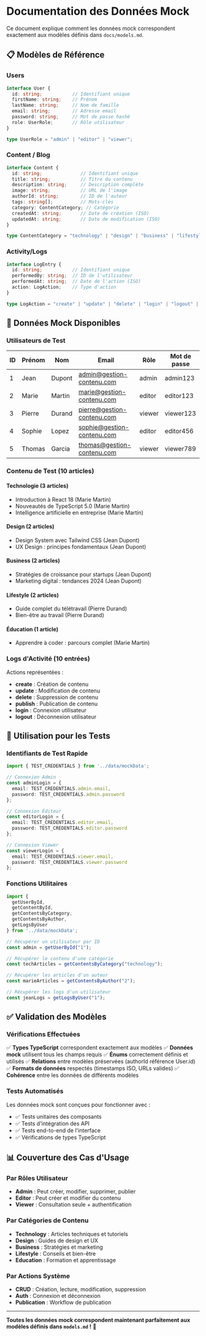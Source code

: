 # Documentation des Données Mock

Ce document explique comment les données mock correspondent exactement aux modèles définis dans `docs/models.md`.

## 📋 Modèles de Référence

### Users
```typescript
interface User {
  id: string;           // Identifiant unique
  firstName: string;    // Prénom
  lastName: string;     // Nom de famille
  email: string;        // Adresse email
  password: string;     // Mot de passe hashé
  role: UserRole;       // Rôle utilisateur
}

type UserRole = "admin" | "editor" | "viewer";
```

### Content / Blog
```typescript
interface Content {
  id: string;              // Identifiant unique
  title: string;           // Titre du contenu
  description: string;     // Description complète
  image: string;           // URL de l'image
  authorId: string;        // ID de l'auteur
  tags: string[];          // Mots-clés
  category: ContentCategory; // Catégorie
  createdAt: string;       // Date de création (ISO)
  updatedAt: string;       // Date de modification (ISO)
}

type ContentCategory = "technology" | "design" | "business" | "lifestyle" | "education";
```

### Activity/Logs
```typescript
interface LogEntry {
  id: string;           // Identifiant unique
  performedBy: string;  // ID de l'utilisateur
  performedAt: string;  // Date de l'action (ISO)
  action: LogAction;    // Type d'action
}

type LogAction = "create" | "update" | "delete" | "login" | "logout" | "publish";
```

## 🎯 Données Mock Disponibles

### Utilisateurs de Test

| ID | Prénom | Nom | Email | Rôle | Mot de passe |
|----|---------|-----|-------|------|--------------|
| 1 | Jean | Dupont | admin@gestion-contenu.com | admin | admin123 |
| 2 | Marie | Martin | marie@gestion-contenu.com | editor | editor123 |
| 3 | Pierre | Durand | pierre@gestion-contenu.com | viewer | viewer123 |
| 4 | Sophie | Lopez | sophie@gestion-contenu.com | editor | editor456 |
| 5 | Thomas | Garcia | thomas@gestion-contenu.com | viewer | viewer789 |

### Contenu de Test (10 articles)

#### Technologie (3 articles)
- Introduction à React 18 (Marie Martin)
- Nouveautés de TypeScript 5.0 (Marie Martin)
- Intelligence artificielle en entreprise (Marie Martin)

#### Design (2 articles)
- Design System avec Tailwind CSS (Jean Dupont)
- UX Design : principes fondamentaux (Jean Dupont)

#### Business (2 articles)
- Stratégies de croissance pour startups (Jean Dupont)
- Marketing digital : tendances 2024 (Jean Dupont)

#### Lifestyle (2 articles)
- Guide complet du télétravail (Pierre Durand)
- Bien-être au travail (Pierre Durand)

#### Éducation (1 article)
- Apprendre à coder : parcours complet (Marie Martin)

### Logs d'Activité (10 entrées)

Actions représentées :
- **create** : Création de contenu
- **update** : Modification de contenu
- **delete** : Suppression de contenu
- **publish** : Publication de contenu
- **login** : Connexion utilisateur
- **logout** : Déconnexion utilisateur

## 🚀 Utilisation pour les Tests

### Identifiants de Test Rapide

```typescript
import { TEST_CREDENTIALS } from '../data/mockData';

// Connexion Admin
const adminLogin = {
  email: TEST_CREDENTIALS.admin.email,
  password: TEST_CREDENTIALS.admin.password
};

// Connexion Éditeur
const editorLogin = {
  email: TEST_CREDENTIALS.editor.email,
  password: TEST_CREDENTIALS.editor.password
};

// Connexion Viewer
const viewerLogin = {
  email: TEST_CREDENTIALS.viewer.email,
  password: TEST_CREDENTIALS.viewer.password
};
```

### Fonctions Utilitaires

```typescript
import {
  getUserById,
  getContentById,
  getContentsByCategory,
  getContentsByAuthor,
  getLogsByUser
} from '../data/mockData';

// Récupérer un utilisateur par ID
const admin = getUserById("1");

// Récupérer le contenu d'une catégorie
const techArticles = getContentsByCategory("technology");

// Récupérer les articles d'un auteur
const marieArticles = getContentsByAuthor("2");

// Récupérer les logs d'un utilisateur
const jeanLogs = getLogsByUser("1");
```

## ✅ Validation des Modèles

### Vérifications Effectuées

✅ **Types TypeScript** correspondent exactement aux modèles
✅ **Données mock** utilisent tous les champs requis
✅ **Énums** correctement définis et utilisés
✅ **Relations** entre modèles préservées (authorId référence User.id)
✅ **Formats de données** respectés (timestamps ISO, URLs valides)
✅ **Cohérence** entre les données de différents modèles

### Tests Automatisés

Les données mock sont conçues pour fonctionner avec :
- ✅ Tests unitaires des composants
- ✅ Tests d'intégration des API
- ✅ Tests end-to-end de l'interface
- ✅ Vérifications de types TypeScript

## 📊 Couverture des Cas d'Usage

### Par Rôles Utilisateur
- **Admin** : Peut créer, modifier, supprimer, publier
- **Editor** : Peut créer et modifier du contenu
- **Viewer** : Consultation seule + authentification

### Par Catégories de Contenu
- **Technology** : Articles techniques et tutoriels
- **Design** : Guides de design et UX
- **Business** : Stratégies et marketing
- **Lifestyle** : Conseils et bien-être
- **Education** : Formation et apprentissage

### Par Actions Système
- **CRUD** : Création, lecture, modification, suppression
- **Auth** : Connexion et déconnexion
- **Publication** : Workflow de publication

---

**Toutes les données mock correspondent maintenant parfaitement aux modèles définis dans `models.md` !** 🎉
